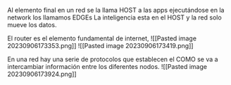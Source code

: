 Al elemento final en un red se la llama HOST
a las apps ejecutándose en la network los llamamos EDGEs
La inteligencia esta en el HOST y la red solo mueve los datos.

El router es el elemento fundamental de internet, ![[Pasted image 20230906173353.png]]
![[Pasted image 20230906173419.png]]

En una red hay una serie de protocolos que establecen el COMO se va a intercambiar información entre los diferentes nodos.
![[Pasted image 20230906173924.png]]

